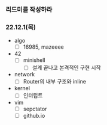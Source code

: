 ### 리드미를 작성하라

### 22.12.1(목)
- algo
	- [ ] 16985, mazeeee
- 42
	- [ ] minishell
		- [ ] 설계 끝나고 본격적인 구현 시작
- network
	- [ ] Router의 내부 구조와 inline
- kernel
	- [ ] 인터럽트
- vim 
	- [ ] sepctator
	- [ ] github.io
